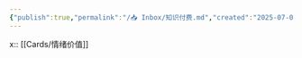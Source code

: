 ```yaml
---
{"publish":true,"permalink":"/📥 Inbox/知识付费.md","created":"2025-07-09","modified":"2025-07-09","published":"2025-07-09T18:22:36.861+08:00","cssclasses":""}
---
```



x:: [[Cards/情绪价值]]

